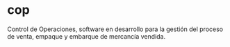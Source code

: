 cop
===

Control de Operaciones, software en desarrollo para la gestión del proceso de venta, empaque y embarque de mercancía vendida.
